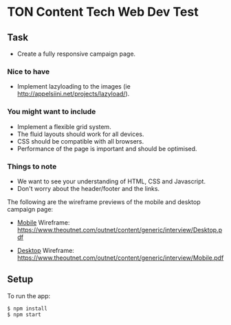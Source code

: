 # TON Content Tech Web Dev Test

## Task

* Create a fully responsive campaign page.

### Nice to have

* Implement lazyloading to the images (ie http://appelsiini.net/projects/lazyload/).

### You might want to include

* Implement a flexible grid system.
* The fluid layouts should work for all devices.
* CSS should be compatible with all browsers.
* Performance of the page is important and should be optimised.

### Things to note

* We want to see your understanding of HTML, CSS and Javascript.
* Don't worry about the header/footer and the links.

The following are the wireframe previews of the mobile and desktop campaign page:

* [Mobile](public/images/0_Mobile_Preview.jpg)
  Wireframe: https://www.theoutnet.com/outnet/content/generic/interview/Desktop.pdf


* [Desktop](public/images/0_Desktop_Preview.jpg)
  Wireframe: https://www.theoutnet.com/outnet/content/generic/interview/Mobile.pdf

## Setup

To run the app:

```shell
$ npm install
$ npm start
```
